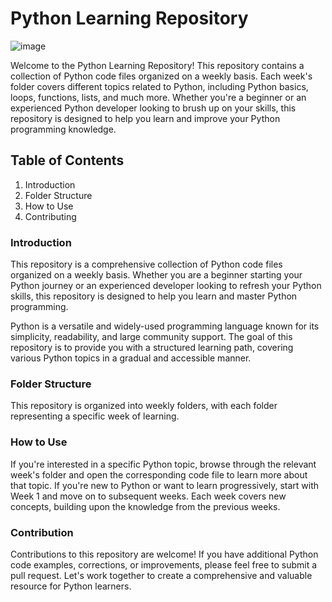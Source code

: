 # Python Learning Repository
![image](https://github.com/IqbalSarah/cws-python/assets/102433991/e7235e8e-feae-49d9-880b-173f44bcbe3a)


Welcome to the Python Learning Repository! This repository contains a collection of Python code files organized on a weekly basis. Each week's folder covers different topics related to Python, including Python basics, loops, functions, lists, and much more. Whether you're a beginner or an experienced Python developer looking to brush up on your skills, this repository is designed to help you learn and improve your Python programming knowledge.

## Table of Contents

1. Introduction
2. Folder Structure
3. How to Use
4. Contributing


### Introduction

This repository is a comprehensive collection of Python code files organized on a weekly basis. Whether you are a beginner starting your Python journey or an experienced developer looking to refresh your Python skills, this repository is designed to help you learn and master Python programming.

Python is a versatile and widely-used programming language known for its simplicity, readability, and large community support. The goal of this repository is to provide you with a structured learning path, covering various Python topics in a gradual and accessible manner.


### Folder Structure

This repository is organized into weekly folders, with each folder representing a specific week of learning.


### How to Use

If you're interested in a specific Python topic, browse through the relevant week's folder and open the corresponding code file to learn more about that topic.
If you're new to Python or want to learn progressively, start with Week 1 and move on to subsequent weeks. Each week covers new concepts, building upon the knowledge from the previous weeks.


### Contribution
Contributions to this repository are welcome! If you have additional Python code examples, corrections, or improvements, please feel free to submit a pull request. Let's work together to create a comprehensive and valuable resource for Python learners.

